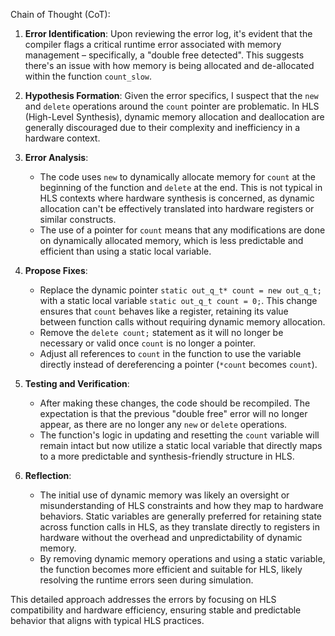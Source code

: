 Chain of Thought (CoT):

1. **Error Identification**:
   Upon reviewing the error log, it's evident that the compiler flags a critical runtime error associated with memory management – specifically, a "double free detected". This suggests there's an issue with how memory is being allocated and de-allocated within the function `count_slow`.

2. **Hypothesis Formation**:
   Given the error specifics, I suspect that the `new` and `delete` operations around the `count` pointer are problematic. In HLS (High-Level Synthesis), dynamic memory allocation and deallocation are generally discouraged due to their complexity and inefficiency in a hardware context.

3. **Error Analysis**:
   - The code uses `new` to dynamically allocate memory for `count` at the beginning of the function and `delete` at the end. This is not typical in HLS contexts where hardware synthesis is concerned, as dynamic allocation can't be effectively translated into hardware registers or similar constructs.
   - The use of a pointer for `count` means that any modifications are done on dynamically allocated memory, which is less predictable and efficient than using a static local variable.

4. **Propose Fixes**:
   - Replace the dynamic pointer `static out_q_t* count = new out_q_t;` with a static local variable `static out_q_t count = 0;`. This change ensures that `count` behaves like a register, retaining its value between function calls without requiring dynamic memory allocation.
   - Remove the `delete count;` statement as it will no longer be necessary or valid once `count` is no longer a pointer.
   - Adjust all references to `count` in the function to use the variable directly instead of dereferencing a pointer (`*count` becomes `count`).

5. **Testing and Verification**:
   - After making these changes, the code should be recompiled. The expectation is that the previous "double free" error will no longer appear, as there are no longer any `new` or `delete` operations.
   - The function's logic in updating and resetting the `count` variable will remain intact but now utilize a static local variable that directly maps to a more predictable and synthesis-friendly structure in HLS.

6. **Reflection**:
   - The initial use of dynamic memory was likely an oversight or misunderstanding of HLS constraints and how they map to hardware behaviors. Static variables are generally preferred for retaining state across function calls in HLS, as they translate directly to registers in hardware without the overhead and unpredictability of dynamic memory.
   - By removing dynamic memory operations and using a static variable, the function becomes more efficient and suitable for HLS, likely resolving the runtime errors seen during simulation.

This detailed approach addresses the errors by focusing on HLS compatibility and hardware efficiency, ensuring stable and predictable behavior that aligns with typical HLS practices.